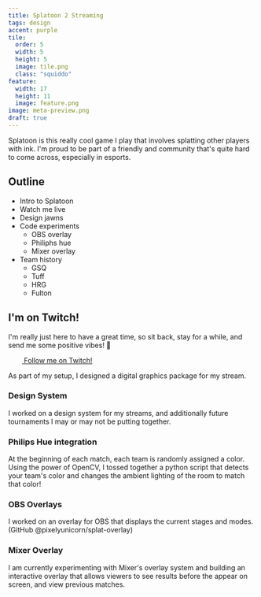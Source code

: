 ```yaml
---
title: Splatoon 2 Streaming
tags: design
accent: purple
tile:
  order: 5
  width: 5
  height: 5
  image: tile.png
  class: "squiddo"
feature:
  width: 17
  height: 11
  image: feature.png
image: meta-preview.png
draft: true
---
```


Splatoon is this really cool game I play that involves splatting other players with ink. I'm proud to be part of a friendly and community that's quite hard to come across, especially in esports.

## Outline

- Intro to Splatoon
- Watch me live
- Design jawns
- Code experiments
  - OBS overlay
  - Philiphs hue
  - Mixer overlay
- Team history
  - GSQ
  - Tuff
  - HRG
  - Fulton

## I'm on Twitch!

I'm really just here to have a great time, so sit back, stay for a while, and send me some positive vibes! 👋

<a class="uno button" href="https://twitch.tv/pixelysquid" target="_blank"><img src="https://icon.now.sh/twitch/6441a5" class="visible-theme-light" height="14" width="14" /><img src="https://icon.now.sh/twitch/b9a3e3" class="visible-theme-dark" height="14" width="14" /> Follow me on Twitch!</a>

As part of my setup, I designed a digital graphics package for my stream.

### Design System

I worked on a design system for my streams, and additionally future tournaments I may or may not be putting together.

<!-- (TODO: put repo on GitHub) -->

### Philips Hue integration

At the beginning of each match, each team is randomly assigned a color. Using the power of OpenCV, I tossed together a python script that detects your team's color and changes the ambient lighting of the room to match that color!

<!-- TODO: put python script on GitHub -->

### OBS Overlays

I worked on an overlay for OBS that displays the current stages and modes. (GitHub @pixelyunicorn/splat-overlay)

### Mixer Overlay

I am currently experimenting with Mixer's overlay system and building an interactive overlay that allows viewers to see results before the appear on screen, and view previous matches.
